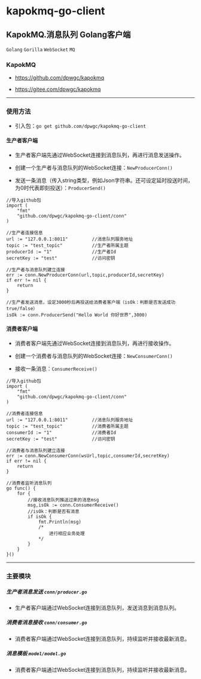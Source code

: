 # kapokmq-go-client

## KapokMQ.消息队列 Golang客户端

`Golang` `Gorilla` `WebSocket` `MQ`

### KapokMQ

* https://github.com/dpwgc/kapokmq

* https://gitee.com/dpwgc/kapokmq

***

### 使用方法

* 引入包：`go get github.com/dpwgc/kapokmq-go-client`

#### 生产者客户端

* 生产者客户端先通过WebSocket连接到消息队列，再进行消息发送操作。

* 创建一个生产者与消息队列的WebSocket连接：`NewProducerConn()`

* 发送一条消息（传入string类型，例如Json字符串。还可设定延时投送时间，为0时代表即刻投送）：`ProducerSend()`

```
//导入github包
import (
	"fmt"
	"github.com/dpwgc/kapokmq-go-client/conn"
)
```

```
//生产者连接信息
url := "127.0.0.1:8011"         //消息队列服务地址
topic := "test_topic"           //生产者所属主题
producerId := "1"               //生产者Id
secretKey := "test"             //访问密钥
```

```
//生产者与消息队列建立连接
err := conn.NewProducerConn(url,topic,producerId,secretKey)
if err != nil {
	return
}
```

```
//生产者发送消息，设定3000秒后再投送给消费者客户端（isOk：判断是否发送成功 true/false）
isOk := conn.ProducerSend("Hello World 你好世界",3000)
```

#### 消费者客户端

* 消费者客户端先通过WebSocket连接到消息队列，再进行接收操作。

* 创建一个消费者与消息队列的WebSocket连接：`NewConsumerConn()`

* 接收一条消息：`ConsumerReceive()`

```
//导入github包
import (
	"fmt"
	"github.com/dpwgc/kapokmq-go-client/conn"
)
```

```
//消费者连接信息
url := "127.0.0.1:8011"         //消息队列服务地址
topic := "test_topic"           //消费者所属主题
consumerId := "1"               //消费者Id
secretKey := "test"             //访问密钥
```

```
//消费者与消息队列建立连接
err := conn.NewConsumerConn(wsUrl,topic,consumerId,secretKey)
if err != nil {
	return 
}
```

```
//消费者监听消息队列
go func() {
	for {
		//接收消息队列推送过来的消息msg
		msg,isOk := conn.ConsumerReceive()
		//isOk：判断是否有消息
		if isOk {
			fmt.Println(msg)
			/*
				进行相应业务处理
			*/
		}
	}
}()
```

***

### 主要模块

##### 生产者消息发送 `conn/producer.go`

* 生产者客户端通过WebSocket连接到消息队列，发送消息到消息队列。

##### 消费者消息接收 `conn/consumer.go`

* 消费者客户端通过WebSocket连接到消息队列，持续监听并接收最新消息。

##### 消息模板 `model/model.go`

* 消费者客户端通过WebSocket连接到消息队列，持续监听并接收最新消息。




